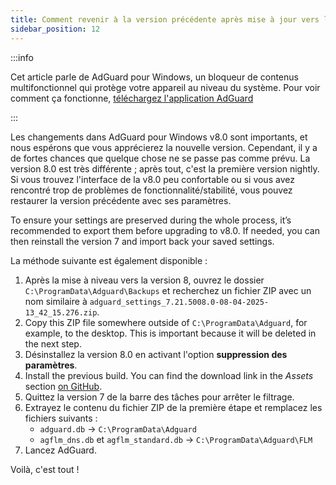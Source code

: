 ```yaml
---
title: Comment revenir à la version précédente après mise à jour vers la v8.0
sidebar_position: 12
---
```


:::info

Cet article parle de AdGuard pour Windows, un bloqueur de contenus multifonctionnel qui protège votre appareil au niveau du système. Pour voir comment ça fonctionne, [téléchargez l'application AdGuard](https://agrd.io/download-kb-adblock)

:::

Les changements dans AdGuard pour Windows v8.0 sont importants, et nous espérons que vous apprécierez la nouvelle version. Cependant, il y a de fortes chances que quelque chose ne se passe pas comme prévu. La version 8.0 est très différente ; après tout, c'est la première version nightly. Si vous trouvez l'interface de la v8.0 peu confortable ou si vous avez rencontré trop de problèmes de fonctionnalité/stabilité, vous pouvez restaurer la version précédente avec ses paramètres.

To ensure your settings are preserved during the whole process, it’s recommended to export them before upgrading to v8.0. If needed, you can then reinstall the version 7 and import back your saved settings.

La méthode suivante est également disponible :

1. Après la mise à niveau vers la version 8, ouvrez le dossier `C:\ProgramData\Adguard\Backups` et recherchez un fichier ZIP avec un nom similaire à `adguard_settings_7.21.5008.0-08-04-2025-13_42_15.276.zip`.
2. Copy this ZIP file somewhere outside of `C:\ProgramData\Adguard`, for example, to the desktop. This is important because it will be deleted in the next step.
3. Désinstallez la version 8.0 en activant l'option **suppression des paramètres**.
4. Install the previous build. You can find the download link in the _Assets_ section [on GitHub](https://github.com/AdguardTeam/AdguardForWindows/releases/tag/v7.21.0-rc-2).
5. Quittez la version 7 de la barre des tâches pour arrêter le filtrage.
6. Extrayez le contenu du fichier ZIP de la première étape et remplacez les fichiers suivants :
   - `adguard.db` → `C:\ProgramData\Adguard`
   - `agflm_dns.db` et `agflm_standard.db` → `C:\ProgramData\Adguard\FLM`
7. Lancez AdGuard.

Voilà, c'est tout !
